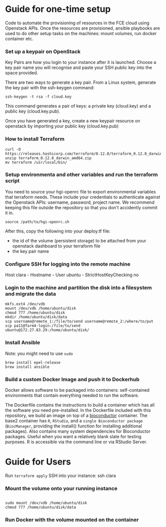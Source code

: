 # Guide for one-time setup

Code to automate the provisioning of resources in the FCE cloud using Openstack APIs. Once the resources are provisioned, ansible playbooks are used to do other setup tasks on the machines: mount volumes, run docker container etc.

### Set up a keypair on OpenStack

Key Pairs are how you login to your instance after it is launched. Choose a key pair name you will recognise and paste your SSH public key into the space provided.

There are two ways to generate a key pair. From a Linux system, generate the key pair with the ssh-keygen command:

```
ssh-keygen -t rsa -f cloud.key
```
This command generates a pair of keys: a private key (cloud.key) and a public key (cloud.key.pub).

Once you have generated a key, create a new keypair resource on openstack by importing your public key (cloud.key.pub)

### 


### How to install Terraform  

```
curl -O https://releases.hashicorp.com/terraform/0.12.8/terraform_0.12.8_darwin_amd64.zip
unzip terraform_0.12.8_darwin_amd64.zip
mv terraform /usr/local/bin/

```



### Setup environmenta and other variables and run the terraform script

You need to source your hgi-openrc file to export environmental variables that terraform needs. These include your credentials to authenticate against the Openstack APIs: username, password, project name. We recommend keeping this file outside the repository so that you don't accidently commit it in. 

```
source /path/to/hgi-openrc.sh 
```

After this, copy the following into your deploy.tf file:

- the id of the volume (persistent storage) to be attached from your openstack dashboard to your terraform file
- the key pair name



### Configure SSH for logging into the remote machine

Host clara
	- Hostname <IP address output of terraform file>
	- User ubuntu
	- StrictHostKeyChecking no

	
### Login to the machine and partition the disk into a filesystem and migrate the data 

<!-- Format the disk into a filesystem-->
```
mkfs.ext4 /dev/vdb
mount /dev/vdb /home/ubuntu/disk
chmod 777 /home/ubuntu/disk
mkdir /home/ubuntu/disk/data
scp username@remote_1:/file/to/send username@remote_2:/where/to/put
scp pa11@farm4-login:/file/to/send ubuntu@172.27.83.29:/home/ubuntu/disk/

```

### Install Ansible

Note: you might need to use `sudo`

```
brew install epel-release
brew install ansible 

```


### Build a custom Docker Image and push it to Dockerhub

Docker allows software to be packaged into containers: self-contained environments that contain everything needed to run the software.

The Dockerfile contains the instructions to build a container which has all the software you need pre-installed.  In the Dockerfile included with this repository, we build an image on top of a [bioconductor](https://www.bioconductor.org/help/docker/) container.  The base2 container has `R`, `RStudio`, and a `single Bioconductor package` (`BiocManager`, providing the install() function for installing additional packages). Also contains many system dependencies for Bioconductor packages. Useful when you want a relatively blank slate for testing purposes. R is accessible via the command line or via RStudio Server.



# Guide for Users


Run `terraform apply`
SSH into your instance: ssh clara

### Mount the volume onto your running instance

```

sudo mount /dev/vdb /home/ubuntu/disk
chmod 777 /home/ubuntu/disk/data

```

### Run Docker with the volume mounted on the container


